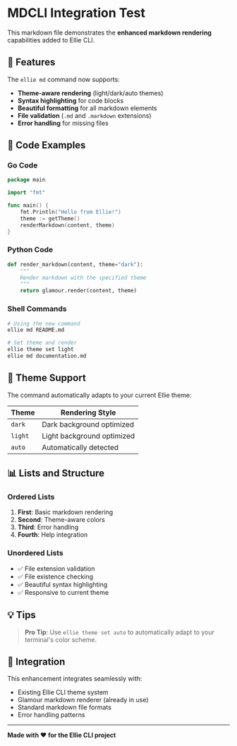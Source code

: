 # MDCLI Integration Test

This markdown file demonstrates the **enhanced markdown rendering** capabilities added to Ellie CLI.

## 🚀 Features

The `ellie md` command now supports:

- **Theme-aware rendering** (light/dark/auto themes)
- **Syntax highlighting** for code blocks
- **Beautiful formatting** for all markdown elements
- **File validation** (`.md` and `.markdown` extensions)
- **Error handling** for missing files

## 📝 Code Examples

### Go Code
```go
package main

import "fmt"

func main() {
    fmt.Println("Hello from Ellie!")
    theme := getTheme()
    renderMarkdown(content, theme)
}
```

### Python Code
```python
def render_markdown(content, theme="dark"):
    """
    Render markdown with the specified theme
    """
    return glamour.render(content, theme)
```

### Shell Commands
```bash
# Using the new command
ellie md README.md

# Set theme and render
ellie theme set light
ellie md documentation.md
```

## 🎨 Theme Support

The command automatically adapts to your current Ellie theme:

| Theme | Rendering Style |
|-------|----------------|
| `dark` | Dark background optimized |
| `light` | Light background optimized |
| `auto` | Automatically detected |

## 📊 Lists and Structure

### Ordered Lists
1. **First**: Basic markdown rendering
2. **Second**: Theme-aware colors
3. **Third**: Error handling
4. **Fourth**: Help integration

### Unordered Lists
- ✅ File extension validation
- ✅ File existence checking
- ✅ Beautiful syntax highlighting
- ✅ Responsive to current theme

## 💡 Tips

> **Pro Tip**: Use `ellie theme set auto` to automatically adapt to your terminal's color scheme.

## 🔗 Integration

This enhancement integrates seamlessly with:
- Existing Ellie CLI theme system
- Glamour markdown renderer (already in use)
- Standard markdown file formats
- Error handling patterns

---

**Made with ❤️ for the Ellie CLI project**